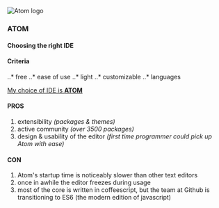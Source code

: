 ![Atom logo](https://upload.wikimedia.org/wikipedia/commons/8/80/Atom_editor_logo.svg)
### ATOM

#### Choosing the right IDE

#### Criteria
..* free
..* ease of use
..* light
..* customizable
..* languages

[My choice of IDE is **ATOM**](https://atom.io/)

#### PROS

1. extensibility _(packages  & themes)_
2. active community _(over 3500 packages)_
3. design & usability of the editor _(first time programmer could pick up Atom with ease)_

#### CON

1. Atom's startup time is noticeably slower than other text editors
2. once in awhile the editor freezes during usage
3. most of the core is written in coffeescript, but the team at Github is transitioning to ES6 (the modern edition of javascript)


